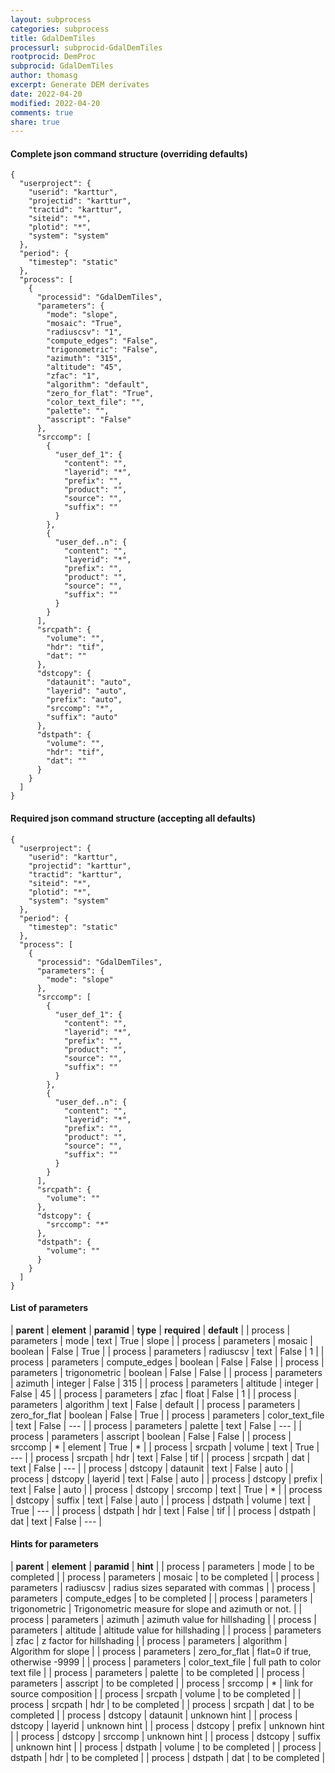 ```yaml
---
layout: subprocess
categories: subprocess
title: GdalDemTiles
processurl: subprocid-GdalDemTiles
rootprocid: DemProc
subprocid: GdalDemTiles
author: thomasg
excerpt: Generate DEM derivates
date: 2022-04-20
modified: 2022-04-20
comments: true
share: true
---
```


#### Complete json command structure (overriding defaults)
```
{
  "userproject": {
    "userid": "karttur",
    "projectid": "karttur",
    "tractid": "karttur",
    "siteid": "*",
    "plotid": "*",
    "system": "system"
  },
  "period": {
    "timestep": "static"
  },
  "process": [
    {
      "processid": "GdalDemTiles",
      "parameters": {
        "mode": "slope",
        "mosaic": "True",
        "radiuscsv": "1",
        "compute_edges": "False",
        "trigonometric": "False",
        "azimuth": "315",
        "altitude": "45",
        "zfac": "1",
        "algorithm": "default",
        "zero_for_flat": "True",
        "color_text_file": "",
        "palette": "",
        "asscript": "False"
      },
      "srccomp": [
        {
          "user_def_1": {
            "content": "",
            "layerid": "*",
            "prefix": "",
            "product": "",
            "source": "",
            "suffix": ""
          }
        },
        {
          "user_def..n": {
            "content": "",
            "layerid": "*",
            "prefix": "",
            "product": "",
            "source": "",
            "suffix": ""
          }
        }
      ],
      "srcpath": {
        "volume": "",
        "hdr": "tif",
        "dat": ""
      },
      "dstcopy": {
        "dataunit": "auto",
        "layerid": "auto",
        "prefix": "auto",
        "srccomp": "*",
        "suffix": "auto"
      },
      "dstpath": {
        "volume": "",
        "hdr": "tif",
        "dat": ""
      }
    }
  ]
}
```
#### Required json command structure (accepting all defaults)
```
{
  "userproject": {
    "userid": "karttur",
    "projectid": "karttur",
    "tractid": "karttur",
    "siteid": "*",
    "plotid": "*",
    "system": "system"
  },
  "period": {
    "timestep": "static"
  },
  "process": [
    {
      "processid": "GdalDemTiles",
      "parameters": {
        "mode": "slope"
      },
      "srccomp": [
        {
          "user_def_1": {
            "content": "",
            "layerid": "*",
            "prefix": "",
            "product": "",
            "source": "",
            "suffix": ""
          }
        },
        {
          "user_def..n": {
            "content": "",
            "layerid": "*",
            "prefix": "",
            "product": "",
            "source": "",
            "suffix": ""
          }
        }
      ],
      "srcpath": {
        "volume": ""
      },
      "dstcopy": {
        "srccomp": "*"
      },
      "dstpath": {
        "volume": ""
      }
    }
  ]
}
```
#### List of parameters

| **parent** | **element** | **paramid** | **type** | **required** | **default** |
| process | parameters | mode | text | True | slope |
| process | parameters | mosaic | boolean | False | True |
| process | parameters | radiuscsv | text | False | 1 |
| process | parameters | compute_edges | boolean | False | False |
| process | parameters | trigonometric | boolean | False | False |
| process | parameters | azimuth | integer | False | 315 |
| process | parameters | altitude | integer | False | 45 |
| process | parameters | zfac | float | False | 1 |
| process | parameters | algorithm | text | False | default |
| process | parameters | zero_for_flat | boolean | False | True |
| process | parameters | color_text_file | text | False | --- |
| process | parameters | palette | text | False | --- |
| process | parameters | asscript | boolean | False | False |
| process | srccomp | * | element | True | * |
| process | srcpath | volume | text | True | --- |
| process | srcpath | hdr | text | False | tif |
| process | srcpath | dat | text | False | --- |
| process | dstcopy | dataunit | text | False | auto |
| process | dstcopy | layerid | text | False | auto |
| process | dstcopy | prefix | text | False | auto |
| process | dstcopy | srccomp | text | True | * |
| process | dstcopy | suffix | text | False | auto |
| process | dstpath | volume | text | True | --- |
| process | dstpath | hdr | text | False | tif |
| process | dstpath | dat | text | False | --- |

#### Hints for parameters

| **parent** | **element** | **paramid** | **hint** |
| process | parameters | mode | to be completed |
| process | parameters | mosaic | to be completed |
| process | parameters | radiuscsv | radius sizes separated with commas |
| process | parameters | compute_edges | to be completed |
| process | parameters | trigonometric | Trigonometric measure for slope and azimuth or not. |
| process | parameters | azimuth | azimuth value for hillshading |
| process | parameters | altitude | altitude value for hillshading |
| process | parameters | zfac | z factor for hillshading |
| process | parameters | algorithm | Algorithm for slope |
| process | parameters | zero_for_flat | flat=0 if true, otherwise -9999 |
| process | parameters | color_text_file | full path to color text file |
| process | parameters | palette | to be completed |
| process | parameters | asscript | to be completed |
| process | srccomp | * | link for source composition |
| process | srcpath | volume | to be completed |
| process | srcpath | hdr | to be completed |
| process | srcpath | dat | to be completed |
| process | dstcopy | dataunit | unknown hint |
| process | dstcopy | layerid | unknown hint |
| process | dstcopy | prefix | unknown hint |
| process | dstcopy | srccomp | unknown hint |
| process | dstcopy | suffix | unknown hint |
| process | dstpath | volume | to be completed |
| process | dstpath | hdr | to be completed |
| process | dstpath | dat | to be completed |
